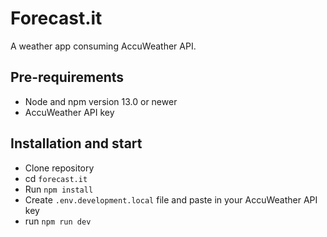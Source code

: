 # Forecast.it
A weather app consuming AccuWeather API.

## Pre-requirements
- Node and npm version 13.0 or newer
- AccuWeather API key

## Installation and start
- Clone repository
- cd `forecast.it`
- Run `npm install`
- Create `.env.development.local` file and paste in your AccuWeather API key
- run `npm run dev`
